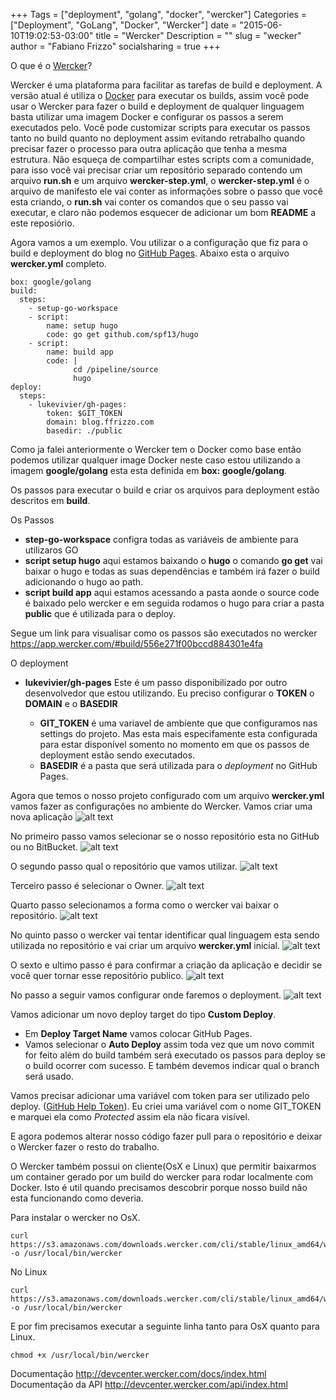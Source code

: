 +++
Tags = ["deployment", "golang", "docker", "wercker"]
Categories = ["Deployment", "GoLang", "Docker", "Wercker"]
date = "2015-06-10T19:02:53-03:00"
title = "Wercker"
Description = ""
slug = "wecker"
author = "Fabiano Frizzo"
socialsharing = true
+++

O que é o [Wercker](http://wercker.com)?

Wercker é uma plataforma para facilitar as tarefas de build e deployment. A versão atual é utiliza o [Docker](http://docker.com) para executar os builds, assim você pode usar o Wercker para fazer o build e deployment de qualquer linguagem basta utilizar uma imagem Docker e configurar os passos a serem executados pelo. Você pode customizar scripts para executar os passos tanto no build quanto no deployment assim evitando retrabalho quando precisar fazer o processo para outra aplicação que tenha a mesma estrutura. Não esqueça de  compartilhar estes scripts com a comunidade, para isso você vai precisar criar um repositório separado contendo um arquivo **run.sh** e um arquivo **wercker-step.yml**, o **wercker-step.yml** é o arquivo de manifesto ele vai conter as informações sobre o passo que você esta criando, o **run.sh** vai conter os comandos que o seu passo vai executar, e claro não podemos esquecer de adicionar um bom **README** a este reposiório.

Agora vamos a um exemplo. Vou utilizar o a configuração que fiz para o build e deployment do blog no [GitHub Pages](https://pages.github.com). Abaixo esta o arquivo **wercker.yml** completo.

```
box: google/golang
build:
  steps:
    - setup-go-workspace
    - script:
        name: setup hugo
        code: go get github.com/spf13/hugo
    - script:
        name: build app
        code: |
              cd /pipeline/source
              hugo
deploy:
  steps:
    - lukevivier/gh-pages:
        token: $GIT_TOKEN
        domain: blog.ffrizzo.com
        basedir: ./public

```

Como ja falei anteriormente o Wercker tem o Docker como base então podemos utilizar qualquer image Docker neste caso estou utilizando a imagem **google/golang** esta esta definida em **box: google/golang**.

Os passos para executar o build e criar os arquivos para deployment estão descritos em **build**.

Os Passos
* **step-go-workspace** configra todas as variáveis de ambiente para utilizaros GO
* **script setup hugo** aqui estamos baixando o **hugo** o comando **go get** vai baixar o hugo e todas as suas dependências e também irá fazer o build adicionando o hugo ao path.
* **script build app** aqui estamos acessando a pasta aonde o source code é baixado pelo wercker e em seguida rodamos o hugo para criar a pasta **public** que é utilizada para o deploy.

Segue um link para visualisar como os passos são executados no wercker https://app.wercker.com/#build/556e271f00bccd884301e4fa

O deployment
* **lukevivier/gh-pages** Este é um passo disponibilizado por outro desenvolvedor que estou utilizando. Eu preciso configurar o **TOKEN** o **DOMAIN** e o **BASEDIR**

  * **GIT_TOKEN** é uma variavel de ambiente que que configuramos nas settings do projeto. Mas esta mais especifamente esta configurada para estar disponível somento no momento em que os passos de deployment estão sendo executados.
  * **BASEDIR** é a pasta que será utilizada para o *deployment* no GitHub Pages.

Agora que temos o nosso projeto configurado com um arquivo **wercker.yml** vamos fazer as configurações no ambiente do Wercker.
Vamos criar uma nova aplicação
![alt text](/imgs/posts/wercker/wercker-create.png)

No primeiro passo vamos selecionar se o nosso repositório esta no GitHub ou no BitBucket.
![alt text](/imgs/posts/wercker/wercker-create-1.png)

O segundo passo qual o repositório que vamos utilizar.
![alt text](/imgs/posts/wercker/wercker-create-2.png)

Terceiro passo é selecionar o Owner.
![alt text](/imgs/posts/wercker/wercker-create-3.png)

Quarto passo selecionamos a forma como o wercker vai baixar o repositório.
![alt text](/imgs/posts/wercker/wercker-create-4.png)

No quinto passo o wercker vai tentar identificar qual linguagem esta sendo utilizada no repositório e vai criar um arquivo **wercker.yml** inicial.
![alt text](/imgs/posts/wercker/wercker-create-5.png)

O sexto e ultimo passo é para confirmar a criação da aplicação e decidir se você quer tornar esse repositório publico.
![alt text](/imgs/posts/wercker/wercker-create-6.png)

No passo a seguir vamos configurar onde faremos o deployment.
![alt text](/imgs/posts/wercker/wercker-deploy.png)

Vamos adicionar um novo deploy target do tipo **Custom Deploy**.
* Em **Deploy Target Name** vamos colocar GitHub Pages.
* Vamos selecionar o **Auto Deploy** assim toda vez que um novo commit for feito além do build também será executado os passos para deploy se o build ocorrer com sucesso. E também devemos indicar qual o branch será usado.

Vamos precisar adicionar uma variável com token para ser utilizado pelo deploy. ([GitHub Help Token](https://help.github.com/articles/creating-an-access-token-for-command-line-use/)). Eu criei uma variável com o nome GIT_TOKEN e marquei ela como *Protected* assim ela não ficara visível.

E agora podemos alterar nosso código fazer pull para o repositório e deixar o Wercker fazer o resto do trabalho.

O Wercker também possui on cliente(OsX e Linux) que permitir baixarmos um container gerado por um build do wercker para rodar localmente com Docker. Isto é util quando precisamos descobrir porque nosso build não esta funcionando como deveria.

Para instalar o wercker no OsX.
```
curl https://s3.amazonaws.com/downloads.wercker.com/cli/stable/linux_amd64/wercker -o /usr/local/bin/wercker
```

No Linux
```
curl https://s3.amazonaws.com/downloads.wercker.com/cli/stable/linux_amd64/wercker -o /usr/local/bin/wercker
```

E por fim precisamos executar a seguinte linha tanto para OsX quanto para Linux.
```
chmod +x /usr/local/bin/wercker
```

Documentação http://devcenter.wercker.com/docs/index.html
Documentação da API http://devcenter.wercker.com/api/index.html
